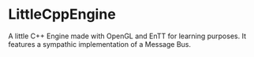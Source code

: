 # LittleCppEngine

A little C++ Engine made with OpenGL and EnTT for learning purposes.
It features a sympathic implementation of a Message Bus.
